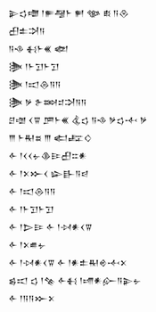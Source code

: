 <div class='block'>
<div class='line'>𒉌𒌓𒈩 𒁹𒊓𒆷𒈨 𒂍 𒀲 𒑔 𒀀𒊮</div>
<div class='line'>𒌷𒉺𒋫𒀀</div>
<div class='line'>𒀀𒈾 𒈬𒈨𒌍 𒅥</div>
<div class='line'>𒋦 𒁹𒈨𒋛𒈨𒋛</div>
<div class='line'>𒋦 𒁹𒀊𒁲𒀀𒀀</div>
<div class='line'>𒋦 𒃻 𒉿𒇷𒄑𒋫𒀀𒀀</div>
<div class='line'>𒆪𒌝 𒌋𒐊 𒂆𒈨𒌍 𒆬𒌓 𒀀𒈾 𒃻𒌓𒋾 𒃻</div>
<div class='line'>𒐈 𒈨𒊑𒊺 𒐈 𒅗𒊐𒄭</div>
<div class='line'>𒅆 𒁹𒌋𒌋𒉡𒆠𒄿𒌷𒇹𒀭</div>
<div class='line'>𒅆 𒁹𒉽𒁍𒌋 𒇽𒃲𒀀𒁀</div>
<div class='line'>𒅆 𒁹𒀊𒁲𒀀𒀀</div>
<div class='line'>𒅆 𒁹𒈨𒋛𒈨𒋛</div>
<div class='line'>𒅆 𒁹𒆕𒄿 𒅆 𒁹𒀴𒀭𒌋𒐊</div>
<div class='line'>𒅆 𒁹𒉽𒌑𒉡</div>
<div class='line'>𒅆 𒁹𒀴𒀭𒌋𒐊 𒅆 𒁹𒀭𒉺𒊑𒄴𒋾𒉽</div>
<div class='line'>𒌗𒀊 𒌓 𒁹𒆚 𒅆𒈬 𒁹𒋬𒀭𒅎𒀀𒉌𒉡</div>
<div class='line'>𒅆 𒁹𒀀𒀀𒁍𒉽</div>
</div>